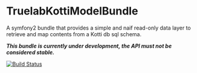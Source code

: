 TruelabKottiModelBundle 
=============================

A symfony2 bundle that provides a simple and naif read-only data layer to retrieve and map contents from a Kotti db sql schema.

***This bundle is currently under development, the API must not be considered stable.***

[![Build Status](https://api.travis-ci.org/truelab/kotti-model-bundle.svg)](https://travis-ci.org/truelab/kotti-model-bundle)
